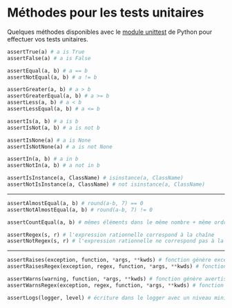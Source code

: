 # Méthodes pour les tests unitaires

Quelques méthodes disponibles avec le [module unittest](https://docs.python.org/3/library/unittest.html#unittest.TestCase) de Python pour effectuer vos tests unitaires.

```python
assertTrue(a) # a is True
assertFalse(a) # a is False

assertEqual(a, b) # a == b
assertNotEqual(a, b) # a != b

assertGreater(a, b) # a > b
assertGreaterEqual(a, b) # a >= b
assertLess(a, b) # a < b
assertLessEqual(a, b) # a <= b

assertIs(a, b) # a is b
assertIsNot(a, b) # a is not b

assertIsNone(a) # a is None
assertIsNotNone(a) # a is not None

assertIn(a, b) # a in b
assertNotIn(a, b) # a not in b

assertIsInstance(a, ClassName) # isinstance(a, ClassName)
assertNotIsInstance(a, ClassName) # not isinstance(a, ClassName)
```
---

```python
assertAlmostEqual(a, b) # round(a-b, 7) == 0
assertNotAlmostEqual(a, b) # round(a-b, 7) != 0

assertCountEqual(a, b) # mêmes éléments dans le même nombre + même ordre

assertRegex(s, r) # l'expression rationnelle correspond à la chaîne
assertNotRegex(s, r) # l'expression rationnelle ne correspond pas à la chaîne
```

---

```python
assertRaises(exception, function, *args, **kwds) # fonction génère exception
assertRaisesRegex(exception, regex, function, *args, **kwds) # fonction génère exception + valide regex

assertWarns(warning, function, *args, **kwds) # fonction génère avertissement
assertWarnsRegex(exception, regex, function, *args, **kwds) # fonction génère avertissement + valide regex

assertLogs(logger, level) # écriture dans le logger avec un niveau minimal (level)
```
